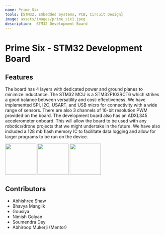 ```yaml
---
name: Prime Six 
tools: [STM32, Embedded Systems, PCB, Circuit Design]
image: assets/images/prime_six1.jpeg
description:  STM32 Development Board
---
```


# Prime Six - STM32 Development Board

## Features

The board has 4 layers with dedicated power and ground planes to minimize inductance. The STM32 MCU is a STM32F103RCT6 which strikes a good balance between versatility and cost-effectiveness. We have implemented SPI, I2C, USART, and USB micro for connectivity with a wide range of sensors. There are also 3 channels of 16-bit resolution PWM provided on the board.
The development board also has an ADXL345 accelerometer onboard. This will allow the board to be used with any robotics/drone projects that we might undertake in the future. We have also included a 128 mb flash memory IC to facilitate data logging and allow for larger programs to be run on the device.

<p float="left">
  <img src="{{site.baseurl}}/assets/images/prime_six2.png" width="100" />
  <img src="{{site.baseurl}}/assets/images/prime_six3.png" width="100" /> 
  <img src="{{site.baseurl}}/assets/images/prime_six4.png" width="100" /> 
</p>

## Contributors
 - Abhishree Shaw
 - Bhavya Manglik
 - Gousiya
 - Nimish Golyan
 - Soumendra Dey
 - Abhiroop Mukerji (Mentor)

